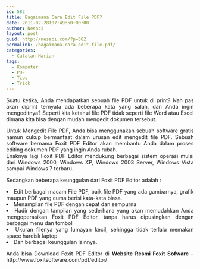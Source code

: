 ```yaml
---
id: 582
title: Bagaimana Cara Edit File PDF?
date: 2011-02-28T07:49:50+00:00
author: Nesaci
layout: post
guid: http://nesaci.com/?p=582
permalink: /bagaimana-cara-edit-file-pdf/
categories:
  - Catatan Harian
tags:
  - Komputer
  - PDF
  - Tips
  - Trick
---
```

<p style="text-align: justify;">
  Suatu ketika, Anda mendapatkan sebuah file PDF untuk di print? Nah pas akan diprint ternyata ada beberapa kata yang salah, dan Anda ingin mengeditnya? Seperti kita ketahui file PDF tidak seperti file Word atau Excel dimana kita bisa dengan mudah mengedit dokumen tersebut.
</p>

<p style="text-align: justify;">
  Untuk Mengedit File PDF, Anda bisa menggunakan sebuah software gratis namun cukup bermanfaat dalam urusan edit mengedit file PDF. Sebuah software bernama Foxit PDF Editor akan membantu Anda dalam proses editing dokumen PDF yang ingin Anda rubah.<br /> Enaknya lagi Foxit PDF Editor mendukung berbagai sistem operasi mulai dari Windows 2000, Windows XP, Windows 2003 Server, Windows Vista sampai Windows 7 terbaru.
</p>

<p style="text-align: justify;">
  Sedangkan beberapa keunggulan dari Foxit PDF Editor adalah :
</p>

<li style="text-align: justify;">
  Edit berbagai macam File PDF, baik file PDF yang ada gambarnya, grafik maupun PDF yang cuma berisi kata-kata biasa.
</li>
<li style="text-align: justify;">
  Menampilan file PDF dengan cepat dan sempurna
</li>
<li style="text-align: justify;">
  Hadir dengan tampilan yang sederhana yang akan memudahkan Anda mengoperasikan Foxit PDF Editor, tanpa harus dipusingkan dengan berbagai menu dan tombol
</li>
<li style="text-align: justify;">
  Ukuran filenya yang lumayan kecil, sehingga tidak terlalu memakan space hardisk laptop
</li>
<li style="text-align: justify;">
  Dan berbagai keunggulan lainnya.
</li>

<p style="text-align: justify;">
  Anda bisa Download Foxit PDF Editor di <strong>Website Resmi Foxit Sofware</strong> &#8211; http://www.foxitsoftware.com/pdf/editor/
</p>